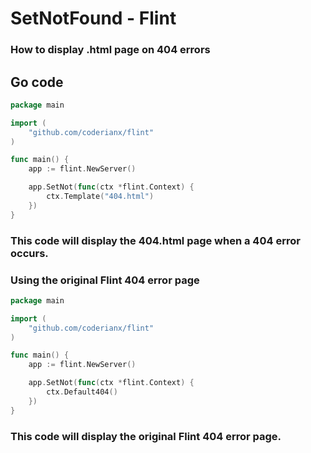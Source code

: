 # SetNotFound - Flint

### How to display .html page on 404 errors

## Go code
```go
package main

import (
    "github.com/coderianx/flint"
)

func main() {
    app := flint.NewServer()

    app.SetNot(func(ctx *flint.Context) {
        ctx.Template("404.html")
    })
}
```
### This code will display the 404.html page when a 404 error occurs.

### Using the original Flint 404 error page
```go
package main

import (
    "github.com/coderianx/flint"
)

func main() {
    app := flint.NewServer()

    app.SetNot(func(ctx *flint.Context) {
        ctx.Default404()
    })
}
```

### This code will display the original Flint 404 error page.